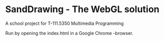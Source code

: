 SandDrawing - The WebGL solution
===========
A school project for T-111.5350 Multimedia Programming

Run by opening the index.html in a Google Chrome -browser.
